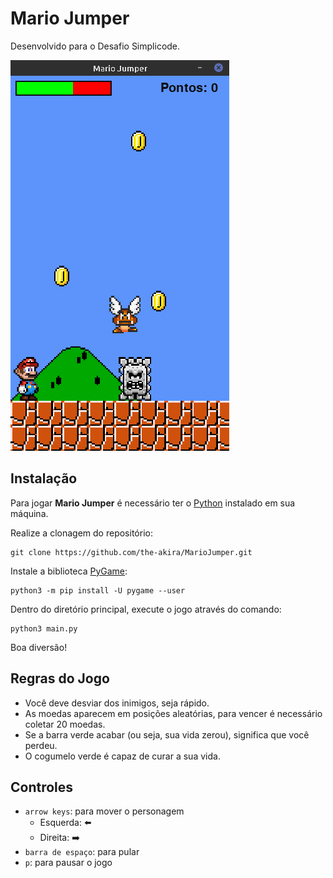 # Mario Jumper

Desenvolvido para o Desafio Simplicode.

![img](https://raw.githubusercontent.com/the-akira/MarioJumper/main/images/screenshot.png)

## Instalação

Para jogar **Mario Jumper** é necessário ter o [Python](https://www.python.org/downloads/) instalado em sua máquina.

Realize a clonagem do repositório:

```
git clone https://github.com/the-akira/MarioJumper.git
```

Instale a biblioteca [PyGame](https://www.pygame.org/wiki/GettingStarted):

```
python3 -m pip install -U pygame --user
```

Dentro do diretório principal, execute o jogo através do comando:

```
python3 main.py
```

Boa diversão!

## Regras do Jogo

- Você deve desviar dos inimigos, seja rápido.
- As moedas aparecem em posições aleatórias, para vencer é necessário coletar 20 moedas.
- Se a barra verde acabar (ou seja, sua vida zerou), significa que você perdeu.
- O cogumelo verde é capaz de curar a sua vida.

## Controles

- `arrow keys`: para mover o personagem
	- Esquerda: :arrow_left: 
	- Direita: :arrow_right:
- `barra de espaço`: para pular
- `p`: para pausar o jogo